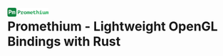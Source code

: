 <img 
    src=".github/promethium.svg"
    alt="Promethium Logo"
    style="height: 20px; width: auto; float: left"
/>
# Promethium - Lightweight OpenGL Bindings with Rust

